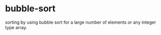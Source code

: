 # bubble-sort
sorting by using bubble sort for a large number of elements or any integer type array.

